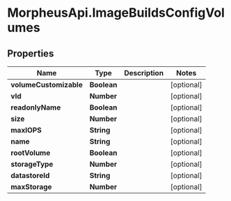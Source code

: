 # MorpheusApi.ImageBuildsConfigVolumes

## Properties

Name | Type | Description | Notes
------------ | ------------- | ------------- | -------------
**volumeCustomizable** | **Boolean** |  | [optional] 
**vId** | **Number** |  | [optional] 
**readonlyName** | **Boolean** |  | [optional] 
**size** | **Number** |  | [optional] 
**maxIOPS** | **String** |  | [optional] 
**name** | **String** |  | [optional] 
**rootVolume** | **Boolean** |  | [optional] 
**storageType** | **Number** |  | [optional] 
**datastoreId** | **String** |  | [optional] 
**maxStorage** | **Number** |  | [optional] 


